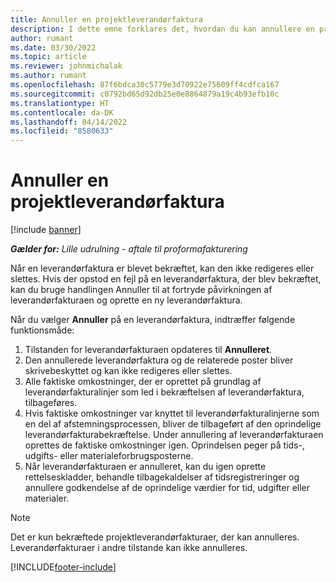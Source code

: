 ```yaml
---
title: Annuller en projektleverandørfaktura
description: I dette emne forklares det, hvordan du kan annullere en projektleverandørfaktura i Microsoft Dynamics 365 Project Operations og den økonomiske effekt af at annullere en projektleverandørfaktura.
author: rumant
ms.date: 03/30/2022
ms.topic: article
ms.reviewer: johnmichalak
ms.author: rumant
ms.openlocfilehash: 87f6bdca30c5779e3d70922e75609ff4cdfca167
ms.sourcegitcommit: c0792bd65d92db25e0e8864879a19c4b93efb10c
ms.translationtype: HT
ms.contentlocale: da-DK
ms.lasthandoff: 04/14/2022
ms.locfileid: "8580633"
---
```

# <a name="cancel-a-project-vendor-invoice"></a>Annuller en projektleverandørfaktura

[!include [banner](../../includes/dataverse-preview.md)]

_**Gælder for:** Lille udrulning - aftale til proformafakturering_

Når en leverandørfaktura er blevet bekræftet, kan den ikke redigeres eller slettes. Hvis der opstod en fejl på en leverandørfaktura, der blev bekræftet, kan du bruge handlingen Annuller til at fortryde påvirkningen af leverandørfakturaen og oprette en ny leverandørfaktura.

Når du vælger **Annuller** på en leverandørfaktura, indtræffer følgende funktionsmåde:

1. Tilstanden for leverandørfakturaen opdateres til **Annulleret**.
2. Den annullerede leverandørfaktura og de relaterede poster bliver skrivebeskyttet og kan ikke redigeres eller slettes.
3. Alle faktiske omkostninger, der er oprettet på grundlag af leverandørfakturalinjer som led i bekræftelsen af leverandørfaktura, tilbageføres.
4. Hvis faktiske omkostninger var knyttet til leverandørfakturalinjerne som en del af afstemningsprocessen, bliver de tilbageført af den oprindelige leverandørfakturabekræftelse. Under annullering af leverandørfakturaen oprettes de faktiske omkostninger igen. Oprindelsen peger på tids-, udgifts- eller materialeforbrugsposterne.
5. Når leverandørfakturaen er annulleret, kan du igen oprette rettelseskladder, behandle tilbagekaldelser af tidsregistreringer og annullere godkendelse af de oprindelige værdier for tid, udgifter eller materialer.

> [!NOTE]
> Det er kun bekræftede projektleverandørfakturaer, der kan annulleres. Leverandørfakturaer i andre tilstande kan ikke annulleres.

[!INCLUDE[footer-include](../../includes/footer-banner.md)]
